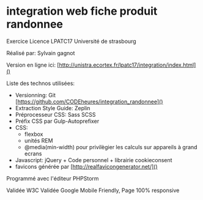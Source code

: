 # integration web fiche produit randonnee
Exercice Licence LPATC17 Université de strasbourg

Réalisé par: Sylvain gagnot



Version en ligne ici: [http://unistra.ecortex.fr/lpatc17/integration/index.html]()

Liste des technos utilisées:  
- Versionning: Git  [https://github.com/CODEheures/integration_randonnee]()
- Extraction Style Guide: Zeplin  
- Préprocesseur CSS: Sass SCSS
- Préfix CSS par Gulp-Autoprefixer
- CSS:
    - flexbox
    - unités REM
    - @media(min-width) pour privilègier les calculs sur appareils à grand ecrans
- Javascript: jQuery + Code personnel + librairie cookieconsent
- favicons générée par [http://realfavicongenerator.net/]()

Programmé avec l'éditeur PHPStorm

Validée W3C
Validée Google Mobile Friendly, Page 100% responsive